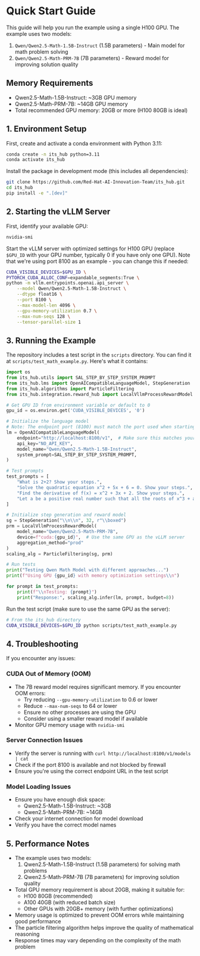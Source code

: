 # Quick Start Guide

This guide will help you run the example using a single H100 GPU. The example uses two models:
1. `Qwen/Qwen2.5-Math-1.5B-Instruct` (1.5B parameters) - Main model for math problem solving
2. `Qwen/Qwen2.5-Math-PRM-7B` (7B parameters) - Reward model for improving solution quality

## Memory Requirements

- Qwen2.5-Math-1.5B-Instruct: ~3GB GPU memory
- Qwen2.5-Math-PRM-7B: ~14GB GPU memory
- Total recommended GPU memory: 20GB or more (H100 80GB is ideal)

## 1. Environment Setup

First, create and activate a conda environment with Python 3.11:

```bash
conda create -n its_hub python=3.11
conda activate its_hub
```

Install the package in development mode (this includes all dependencies):

```bash
git clone https://github.com/Red-Hat-AI-Innovation-Team/its_hub.git
cd its_hub
pip install -e ".[dev]"
```

## 2. Starting the vLLM Server

First, identify your available GPU:
```bash
nvidia-smi
```

Start the vLLM server with optimized settings for H100 GPU (replace `$GPU_ID` with your GPU number, typically 0 if you have only one GPU). Note that we're using port 8100 as an example - you can change this if needed:

```bash
CUDA_VISIBLE_DEVICES=$GPU_ID \
PYTORCH_CUDA_ALLOC_CONF=expandable_segments:True \
python -m vllm.entrypoints.openai.api_server \
    --model Qwen/Qwen2.5-Math-1.5B-Instruct \
    --dtype float16 \
    --port 8100 \
    --max-model-len 4096 \
    --gpu-memory-utilization 0.7 \
    --max-num-seqs 128 \
    --tensor-parallel-size 1
```

## 3. Running the Example

The repository includes a test script in the `scripts` directory. You can find it at `scripts/test_math_example.py`. Here's what it contains:

```python
import os
from its_hub.utils import SAL_STEP_BY_STEP_SYSTEM_PROMPT
from its_hub.lms import OpenAICompatibleLanguageModel, StepGeneration
from its_hub.algorithms import ParticleFiltering
from its_hub.integration.reward_hub import LocalVllmProcessRewardModel

# Get GPU ID from environment variable or default to 0
gpu_id = os.environ.get('CUDA_VISIBLE_DEVICES', '0')

# Initialize the language model
# Note: The endpoint port (8100) must match the port used when starting the vLLM server
lm = OpenAICompatibleLanguageModel(
    endpoint="http://localhost:8100/v1",  # Make sure this matches your vLLM server port
    api_key="NO_API_KEY",
    model_name="Qwen/Qwen2.5-Math-1.5B-Instruct",
    system_prompt=SAL_STEP_BY_STEP_SYSTEM_PROMPT,
)

# Test prompts
test_prompts = [
    "What is 2+2? Show your steps.",
    "Solve the quadratic equation x^2 + 5x + 6 = 0. Show your steps.",
    "Find the derivative of f(x) = x^2 + 3x + 2. Show your steps.",
    "Let a be a positive real number such that all the roots of x^3 + ax^2 + ax + 1 = 0 are real. Find the smallest possible value of a."
]

# Initialize step generation and reward model
sg = StepGeneration("\\n\\n", 32, r"\\boxed")
prm = LocalVllmProcessRewardModel(
    model_name="Qwen/Qwen2.5-Math-PRM-7B",
    device=f"cuda:{gpu_id}",  # Use the same GPU as the vLLM server
    aggregation_method="prod"
)
scaling_alg = ParticleFiltering(sg, prm)

# Run tests
print("Testing Qwen Math Model with different approaches...")
print(f"Using GPU {gpu_id} with memory optimization settings\\n")

for prompt in test_prompts:
    print(f"\\nTesting: {prompt}")
    print("Response:", scaling_alg.infer(lm, prompt, budget=8))
```

Run the test script (make sure to use the same GPU as the server):

```bash
# From the its_hub directory
CUDA_VISIBLE_DEVICES=$GPU_ID python scripts/test_math_example.py
```

## 4. Troubleshooting

If you encounter any issues:

### CUDA Out of Memory (OOM)
- The 7B reward model requires significant memory. If you encounter OOM errors:
  - Try reducing `--gpu-memory-utilization` to 0.6 or lower
  - Reduce `--max-num-seqs` to 64 or lower
  - Ensure no other processes are using the GPU
  - Consider using a smaller reward model if available
- Monitor GPU memory usage with `nvidia-smi`

### Server Connection Issues
- Verify the server is running with `curl http://localhost:8100/v1/models | cat`
- Check if the port 8100 is available and not blocked by firewall
- Ensure you're using the correct endpoint URL in the test script

### Model Loading Issues
- Ensure you have enough disk space:
  - Qwen2.5-Math-1.5B-Instruct: ~3GB
  - Qwen2.5-Math-PRM-7B: ~14GB
- Check your internet connection for model download
- Verify you have the correct model names

## 5. Performance Notes

- The example uses two models:
  1. Qwen2.5-Math-1.5B-Instruct (1.5B parameters) for solving math problems
  2. Qwen2.5-Math-PRM-7B (7B parameters) for improving solution quality
- Total GPU memory requirement is about 20GB, making it suitable for:
  - H100 80GB (recommended)
  - A100 40GB (with reduced batch size)
  - Other GPUs with 20GB+ memory (with further optimizations)
- Memory usage is optimized to prevent OOM errors while maintaining good performance
- The particle filtering algorithm helps improve the quality of mathematical reasoning
- Response times may vary depending on the complexity of the math problem